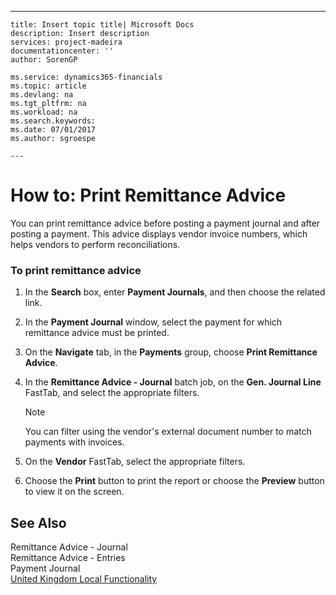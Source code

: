---
    title: Insert topic title| Microsoft Docs
    description: Insert description
    services: project-madeira
    documentationcenter: ''
    author: SorenGP

    ms.service: dynamics365-financials
    ms.topic: article
    ms.devlang: na
    ms.tgt_pltfrm: na
    ms.workload: na
    ms.search.keywords:
    ms.date: 07/01/2017
    ms.author: sgroespe

    ---
# How to: Print Remittance Advice
You can print remittance advice before posting a payment journal and after posting a payment. This advice displays vendor invoice numbers, which helps vendors to perform reconciliations.  
  
### To print remittance advice  
  
1.  In the **Search** box, enter **Payment Journals**, and then choose the related link.  
  
2.  In the **Payment Journal** window, select the payment for which remittance advice must be printed.  
  
3.  On the **Navigate** tab, in the **Payments** group, choose **Print Remittance Advice**.  
  
4.  In the **Remittance Advice - Journal** batch job, on the **Gen. Journal Line** FastTab, and select the appropriate filters.  
  
    > [!NOTE]  
    >  You can filter using the vendor's external document number to match payments with invoices.  
  
5.  On the **Vendor** FastTab, select the appropriate filters.  
  
6.  Choose the **Print** button to print the report or choose the **Preview** button to view it on the screen.  
  
## See Also  
 Remittance Advice - Journal   
 Remittance Advice - Entries   
 Payment Journal   
 [United Kingdom Local Functionality](../../LocalFunctionalityForMicrosoftDynamicsNav2016/UnitedKingdom/united-kingdom-local-functionality.md)